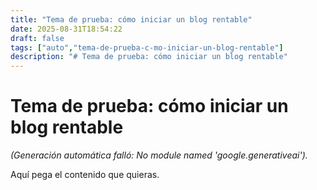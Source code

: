 ```yaml
---
title: "Tema de prueba: cómo iniciar un blog rentable"
date: 2025-08-31T18:54:22
draft: false
tags: ["auto","tema-de-prueba-c-mo-iniciar-un-blog-rentable"]
description: "# Tema de prueba: cómo iniciar un blog rentable"
---
```


# Tema de prueba: cómo iniciar un blog rentable

*(Generación automática falló: No module named 'google.generativeai').*

Aquí pega el contenido que quieras.
